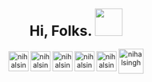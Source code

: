 <h1 align="center">Hi, Folks. <img src="https://media.giphy.com/media/hvRJCLFzcasrR4ia7z/giphy.gif" width="55px"></h1>
<p align="center">
<a href=https://linkedin.com/in/nihalsingh97 target="blank"><img align="center" src="https://img.icons8.com/doodle/48/000000/linkedin--v2.png" alt="nihalsingh" height="40" width="40" /></a>
<a href=https://twitter.com/nihalsingh_ target="blank"><img align="center" src="https://img.icons8.com/doodle/48/000000/twitter--v1.png" alt="nihalsingh" title="Twitter | Nihal Singh" height="40" width="40" /></a>
<a href=https://instagram.com/_nihal.singh target="blank"><img align="center" src="https://img.icons8.com/doodle/48/000000/instagram-new.png" alt="nihalsingh" height="40" width="40" /></a>
<a href=https://stackoverflow.com/users/6949417/nihal-singh target="blank"><img align="center" src="https://img.icons8.com/metro/26/000000/stackoverflow.png" alt="nihalsingh" height="40" width="40" /></a>
<a href=https://hackerrank.com/nihalsingh97 target="blank"><img align="center" src="https://img.icons8.com/windows/32/000000/hackerrank.png" alt="nihalsingh" height="40" width="40" /></a>
<a href="mailto:singh.nihal1997@gmail.com"><img align="center" src="https://img.icons8.com/clouds/100/000000/gmail.png" alt="nihalsingh" height="50" width="50" /></a>
</p>




<!--
**nihal-singh/nihal-singh** is a ✨ _special_ ✨ repository because its `README.md` (this file) appears on your GitHub profile.

Here are some ideas to get you started:

- 🔭 I’m currently working on ...
- 🌱 I’m currently learning ...
- 👯 I’m looking to collaborate on ...
- 🤔 I’m looking for help with ...
- 💬 Ask me about ...
- 📫 How to reach me: ...
- 😄 Pronouns: ...
- ⚡ Fun fact: ...
-->
